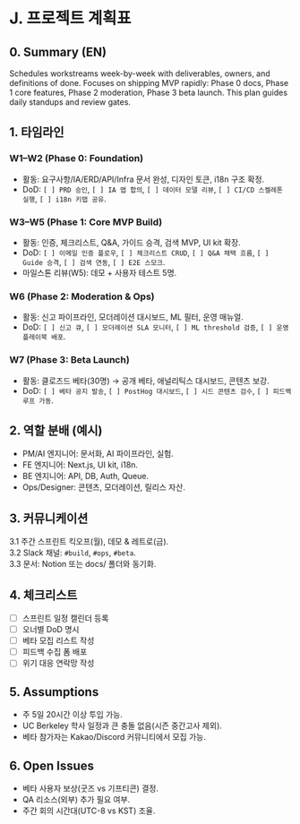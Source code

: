 # J. 프로젝트 계획표

## 0. Summary (EN)
Schedules workstreams week-by-week with deliverables, owners, and definitions of done. Focuses on shipping MVP rapidly: Phase 0 docs, Phase 1 core features, Phase 2 moderation, Phase 3 beta launch. This plan guides daily standups and review gates.

## 1. 타임라인
### W1–W2 (Phase 0: Foundation)
- 활동: 요구사항/IA/ERD/API/Infra 문서 완성, 디자인 토큰, i18n 구조 확정.  
- DoD: `[ ] PRD 승인`, `[ ] IA 맵 합의`, `[ ] 데이터 모델 리뷰`, `[ ] CI/CD 스켈레톤 실행`, `[ ] i18n 키맵 공유`.

### W3–W5 (Phase 1: Core MVP Build)
- 활동: 인증, 체크리스트, Q&A, 가이드 승격, 검색 MVP, UI kit 확장.  
- DoD: `[ ] 이메일 인증 플로우`, `[ ] 체크리스트 CRUD`, `[ ] Q&A 채택 흐름`, `[ ] Guide 승격`, `[ ] 검색 연동`, `[ ] E2E 스모크`.  
- 마일스톤 리뷰(W5): 데모 + 사용자 테스트 5명.

### W6 (Phase 2: Moderation & Ops)
- 활동: 신고 파이프라인, 모더레이션 대시보드, ML 필터, 운영 매뉴얼.  
- DoD: `[ ] 신고 큐`, `[ ] 모더레이션 SLA 모니터`, `[ ] ML threshold 검증`, `[ ] 운영 플레이북 배포`.

### W7 (Phase 3: Beta Launch)
- 활동: 클로즈드 베타(30명) → 공개 베타, 애널리틱스 대시보드, 콘텐츠 보강.  
- DoD: `[ ] 베타 공지 발송`, `[ ] PostHog 대시보드`, `[ ] 시드 콘텐츠 검수`, `[ ] 피드백 루프 가동`.

## 2. 역할 분배 (예시)
- PM/AI 엔지니어: 문서화, AI 파이프라인, 실험.  
- FE 엔지니어: Next.js, UI kit, i18n.  
- BE 엔지니어: API, DB, Auth, Queue.  
- Ops/Designer: 콘텐츠, 모더레이션, 릴리스 자산.

## 3. 커뮤니케이션
3.1 주간 스프린트 킥오프(월), 데모 & 레트로(금).  
3.2 Slack 채널: `#build`, `#ops`, `#beta`.  
3.3 문서: Notion 또는 docs/ 폴더와 동기화.

## 4. 체크리스트
- [ ] 스프린트 일정 캘린더 등록
- [ ] 오너별 DoD 명시
- [ ] 베타 모집 리스트 작성
- [ ] 피드백 수집 폼 배포
- [ ] 위기 대응 연락망 작성

## 5. Assumptions
- 주 5일 20시간 이상 투입 가능.  
- UC Berkeley 학사 일정과 큰 충돌 없음(시즌 중간고사 제외).  
- 베타 참가자는 Kakao/Discord 커뮤니티에서 모집 가능.

## 6. Open Issues
- 베타 사용자 보상(굿즈 vs 기프티콘) 결정.  
- QA 리소스(외부) 추가 필요 여부.  
- 주간 회의 시간대(UTC-8 vs KST) 조율.
